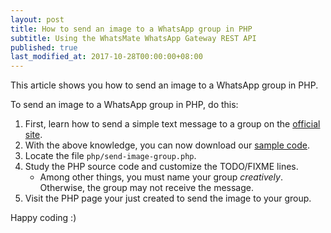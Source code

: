 ```yaml
---
layout: post
title: How to send an image to a WhatsApp group in PHP
subtitle: Using the WhatsMate WhatsApp Gateway REST API
published: true
last_modified_at: 2017-10-28T00:00:00+08:00
---
```


This article shows you how to send an image to a WhatsApp group in PHP.


To send an image to a WhatsApp group in PHP, do this:

1. First, learn how to send a simple text message to a group on the [official site](https://www.whatsmate.net/whatsapp-group-message-api.html). 
2. With the above knowledge, you can now download our [sample code](https://github.com/whatsmate/wa-demos/archive/master.zip).
3. Locate the file `php/send-image-group.php`.  <script src="https://gist.github.com/whatsmate/33a8d1e246a3f6adbc3d03390b52262c.js"></script>
4. Study the PHP source code and customize the TODO/FIXME lines.
   * Among other things, you must name your group *creatively*. Otherwise, the group may not receive the message.
5. Visit the PHP page your just created to send the image to your group.


Happy coding :) 


<br>
<script async src="//pagead2.googlesyndication.com/pagead/js/adsbygoogle.js"></script>
<ins class="adsbygoogle"
     style="display:inline-block;width:728px;height:90px"
     data-ad-client="ca-pub-7383487179928477"
     data-ad-slot="6959057004"></ins>
<script>
(adsbygoogle = window.adsbygoogle || []).push({});
</script>
<br>

